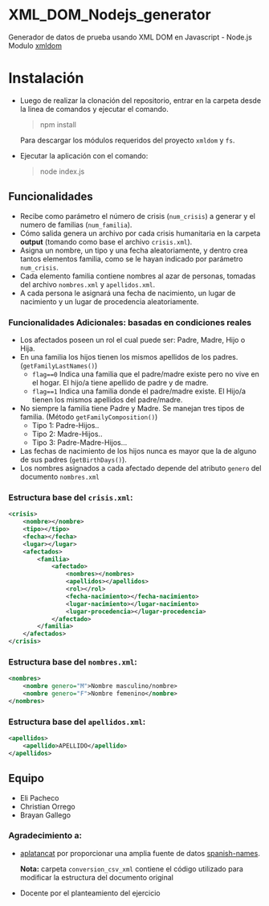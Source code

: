 # XML_DOM_Nodejs_generator

Generador de datos de prueba usando XML DOM en Javascript -  Node.js 
Modulo [xmldom](https://github.com/jindw/xmldom)

# Instalación 
* Luego de realizar la clonación del repositorio, entrar en la carpeta desde la linea de comandos y ejecutar el comando.

	>npm install

	Para descargar los módulos requeridos del proyecto ```xmldom``` y ```fs```.
* Ejecutar la aplicación con el comando:

	> node index.js

## Funcionalidades 
* Recibe como parámetro el número de crisis (```num_crisis```) a generar y el numero de familias (```num_familia```).  
* Cómo salida genera un archivo por cada crisis humanitaria en la carpeta **output** (tomando como base el archivo ```crisis.xml```). 
* Asigna un nombre, un tipo y una fecha aleatoriamente, y dentro crea tantos elementos familia, como se le hayan indicado por parámetro ```num_crisis```.  
* Cada elemento familia contiene nombres al azar de personas, tomadas del archivo ```nombres.xml``` y ```apellidos.xml```. 
* A cada persona le asignará una fecha de nacimiento, un lugar de nacimiento y un lugar de procedencia aleatoriamente.

### Funcionalidades Adicionales: basadas en condiciones reales
* Los afectados poseen un rol el cual puede ser: Padre, Madre, Hijo o Hija. 
* En una familia los hijos tienen los mismos apellidos de los padres. (```getFamilyLastNames()```) 
	* ```flag==0``` Indica una familia que el padre/madre existe pero no vive en el hogar. El hijo/a tiene apellido de padre y de madre. 
	*  ```flag==1``` Indica una familia donde el padre/madre existe. El Hijo/a tienen los mismos apellidos del padre/madre. 
* No siempre la familia tiene Padre y Madre. Se manejan tres tipos de familia. (Método  ```getFamilyComposition()```)
	* Tipo 1: Padre-Hijos..  
	* Tipo 2: Madre-Hijos..
	* Tipo 3: Padre-Madre-Hijos...
* Las fechas de nacimiento de los hijos nunca es mayor que la de alguno de sus padres (```getBirthDays()```).
* Los nombres asignados a cada afectado depende del atributo ```genero``` del documento ```nombres.xml```


### Estructura base del ```crisis.xml```:
```xml
<crisis>
	<nombre></nombre>
	<tipo></tipo>
	<fecha></fecha>
	<lugar></lugar>
	<afectados>
		<familia>
			<afectado>
				<nombres></nombres>
				<apellidos></apellidos>
				<rol></rol>
				<fecha-nacimiento></fecha-nacimiento>
				<lugar-nacimiento></lugar-nacimiento>
				<lugar-procedencia></lugar-procedencia>
			</afectado>
		</familia>
	</afectados>
</crisis>
```
### Estructura base del ```nombres.xml```:
```xml
<nombres>
	<nombre genero="M">Nombre masculino/nombre>
	<nombre genero="F">Nombre femenino</nombre>
</nombres>
```
### Estructura base del ```apellidos.xml```:
```xml
<apellidos>
	<apellido>APELLIDO</apellido>
</apellidos>
```


## Equipo 
* Eli Pacheco 
* Christian Orrego
* Brayan Gallego 

### Agradecimiento a: 
* [aplatancat](https://github.com/apalancat) por proporcionar una amplia fuente de datos [spanish-names](https://github.com/apalancat/spanish-names).

	**Nota:** carpeta ```conversion_csv_xml``` contiene el código utilizado para modificar la estructura del documento original
* Docente por el planteamiento del ejercicio
